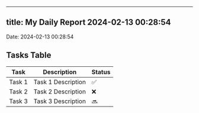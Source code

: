 
---
title: My Daily Report 2024-02-13 00:28:54
---

Date: 2024-02-13 00:28:54

## Tasks Table

| Task | Description | Status |
|------|-------------|--------|
| Task 1 | Task 1 Description | ✅ |
| Task 2 | Task 2 Description | ❌ |
| Task 3 | Task 3 Description | 🔜 |
